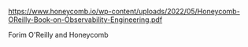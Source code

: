 https://www.honeycomb.io/wp-content/uploads/2022/05/Honeycomb-OReilly-Book-on-Observability-Engineering.pdf

Forim O'Reilly and Honeycomb